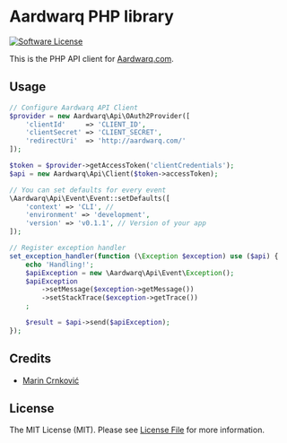 # Aardwarq PHP library

[![Software License](https://img.shields.io/badge/license-MIT-brightgreen.svg?style=flat-square)](LICENSE)

This is the PHP API client for [Aardwarq.com](http://aardwarq.com).

## Usage

``` php
// Configure Aardwarq API Client
$provider = new Aardwarq\Api\OAuth2Provider([
    'clientId'     => 'CLIENT_ID',
    'clientSecret' => 'CLIENT_SECRET',
    'redirectUri'  => 'http://aardwarq.com/'
]);

$token = $provider->getAccessToken('clientCredentials');
$api = new Aardwarq\Api\Client($token->accessToken);

// You can set defaults for every event
\Aardwarq\Api\Event\Event::setDefaults([
    'context' => 'CLI', // 
    'environment' => 'development',
    'version' => 'v0.1.1', // Version of your app
]);

// Register exception handler
set_exception_handler(function (\Exception $exception) use ($api) {
    echo 'Handling!';
    $apiException = new \Aardwarq\Api\Event\Exception();
    $apiException
        ->setMessage($exception->getMessage())
        ->setStackTrace($exception->getTrace())
    ;

    $result = $api->send($apiException);
});

```

## Credits

- [Marin Crnković](https://github.com/anorgan)

## License

The MIT License (MIT). Please see [License File](LICENSE.md) for more information.
